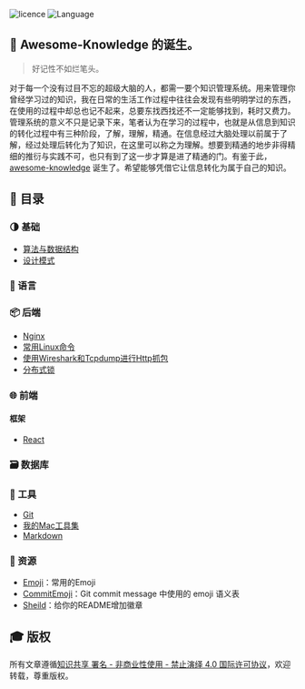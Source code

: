![licence](https://img.shields.io/badge/licence-BY--NC--ND%204.0-blue.svg)
![Language](https://img.shields.io/badge/Language-%E4%B8%AD%E6%96%87-red.svg)

## :thinking: Awesome-Knowledge 的诞生。
> 好记性不如烂笔头。

对于每一个没有过目不忘的超级大脑的人，都需一要个知识管理系统。用来管理你曾经学习过的知识，我在日常的生活工作过程中往往会发现有些明明学过的东西，在使用的过程中却总也记不起来，总要东找西找还不一定能够找到，耗时又费力。管理系统的意义不只是记录下来，笔者认为在学习的过程中，也就是从信息到知识的转化过程中有三种阶段，了解，理解，精通。在信息经过大脑处理以前属于了解，经过处理后转化为了知识，在这里可以称之为理解。想要到精通的地步非得精细的推衍与实践不可，也只有到了这一步才算是进了精通的门。有鉴于此，[awesome-knowledge](https://github.com/Huyunxiu/awesome-knowledge) 诞生了。希望能够凭借它让信息转化为属于自己的知识。

## :bookmark_tabs: 目录
### :last_quarter_moon: 基础
- [算法与数据结构](/basic/data-structures-and-algorithms/README.md)
- [设计模式](/basic/design-pattern/README.md)

### :page_with_curl: 语言

### :package: 后端
- [Nginx](/backend/nginx.md)
- [常用Linux命令](/backend/linux-command.md)
- [使用Wireshark和Tcpdump进行Http抓包](/backend/wireshark-tcpdump/wireshark-tcpdump.md)
- [分布式锁](/backend/distributed-lock/redis-distributed-lock.md)

### :globe_with_meridians: 前端
#### 框架
- [React](/frontend/framework/react/react.md)

### :card_file_box: 数据库

### :wrench: 工具
- [Git](/tool/git/git.md)
- [我的Mac工具集](/tool/computer/my-mac.md)
- [Markdown](/tool/writing/markdown.md)

### :memo: 资源
- [Emoji](https://www.webpagefx.com/tools/emoji-cheat-sheet/)：常用的Emoji
- [CommitEmoji](https://gitmoji.carloscuesta.me/)：Git commit message 中使用的 emoji 语义表
- [Sheild](https://shields.io/#/)：给你的README增加徽章

## :mortar_board: 版权
所有文章遵循[知识共享 署名 - 非商业性使用 - 禁止演绎 4.0 国际许可协议](https://creativecommons.org/licenses/by-nc-nd/4.0/deed.zh)，欢迎转载，尊重版权。
